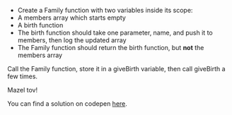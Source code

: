 
-   Create a Family function with two variables inside its scope:
-   A members array which starts empty
-   A birth function
-   The birth function should take one parameter, name, and push it to members, then log the updated array
-   The Family function should return the birth function, but **not** the members array

  

Call the Family function, store it in a giveBirth variable, then call giveBirth a few times.

  

Mazel tov!

  

You can find a solution on codepen [here](https://codepen.io/ElevationPen/pen/rgRqRj?editors=0010).